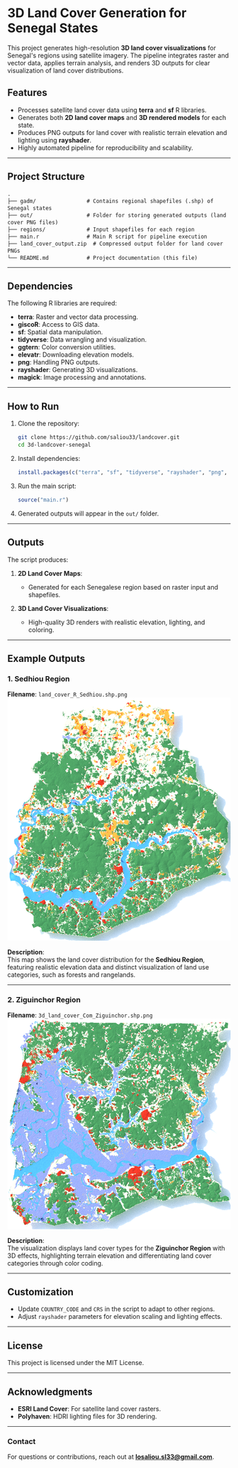 # **3D Land Cover Generation for Senegal States**  

This project generates high-resolution **3D land cover visualizations** for Senegal's regions using satellite imagery. The pipeline integrates raster and vector data, applies terrain analysis, and renders 3D outputs for clear visualization of land cover distributions.

## **Features**
- Processes satellite land cover data using **terra** and **sf** R libraries.
- Generates both **2D land cover maps** and **3D rendered models** for each state.
- Produces PNG outputs for land cover with realistic terrain elevation and lighting using **rayshader**.
- Highly automated pipeline for reproducibility and scalability.

---

## **Project Structure**
```plaintext
.
├── gadm/                # Contains regional shapefiles (.shp) of Senegal states
├── out/                 # Folder for storing generated outputs (land cover PNG files)
├── regions/             # Input shapefiles for each region
├── main.r               # Main R script for pipeline execution
├── land_cover_output.zip  # Compressed output folder for land cover PNGs
└── README.md            # Project documentation (this file)
```

---

## **Dependencies**
The following R libraries are required:
- **terra**: Raster and vector data processing.
- **giscoR**: Access to GIS data.
- **sf**: Spatial data manipulation.
- **tidyverse**: Data wrangling and visualization.
- **ggtern**: Color conversion utilities.
- **elevatr**: Downloading elevation models.
- **png**: Handling PNG outputs.
- **rayshader**: Generating 3D visualizations.
- **magick**: Image processing and annotations.

---

## **How to Run**
1. Clone the repository:
   ```bash
   git clone https://github.com/saliou33/landcover.git
   cd 3d-landcover-senegal
   ```

2. Install dependencies:
   ```R
   install.packages(c("terra", "sf", "tidyverse", "rayshader", "png", "magick", "elevatr", "giscoR", "ggtern"))
   ```

3. Run the main script:
   ```R
   source("main.r")
   ```

4. Generated outputs will appear in the `out/` folder.

---

## **Outputs**
The script produces:
1. **2D Land Cover Maps**:
   - Generated for each Senegalese region based on raster input and shapefiles.

2. **3D Land Cover Visualizations**:
   - High-quality 3D renders with realistic elevation, lighting, and coloring.

---

## **Example Outputs**

### **1. Sedhiou Region**
**Filename**: `land_cover_R_Sedhiou.shp.png`  
![Sedhiou Land Cover](out/3land_cover_R_Sedhiou.shp.png)  

**Description**:  
This map shows the land cover distribution for the **Sedhiou Region**, featuring realistic elevation data and distinct visualization of land use categories, such as forests and rangelands.

---

### **2. Ziguinchor Region**
**Filename**: `3d_land_cover_Com_Ziguinchor.shp.png`  
![Ziguinchor 3D Land Cover](out/3d_land_cover_Com_Ziguinchor.shp.png)  

**Description**:  
The visualization displays land cover types for the **Ziguinchor Region** with 3D effects, highlighting terrain elevation and differentiating land cover categories through color coding.

---

## **Customization**
- Update `COUNTRY_CODE` and `CRS` in the script to adapt to other regions.
- Adjust `rayshader` parameters for elevation scaling and lighting effects.

---

## **License**
This project is licensed under the MIT License.  

---

## **Acknowledgments**
- **ESRI Land Cover**: For satellite land cover rasters.
- **Polyhaven**: HDRI lighting files for 3D rendering.

---

### **Contact**
For questions or contributions, reach out at **losaliou.sl33@gmail.com**.

